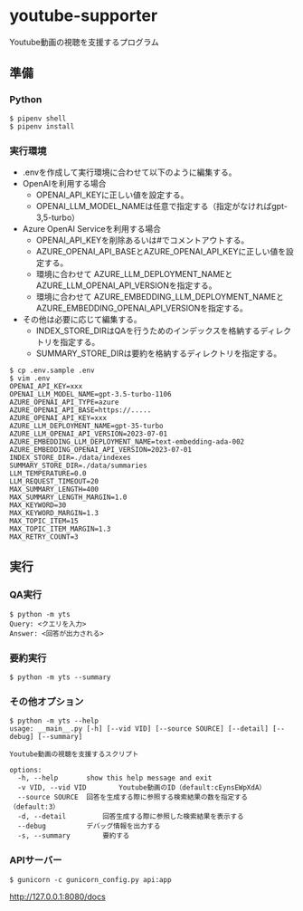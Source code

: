 # youtube-supporter

Youtube動画の視聴を支援するプログラム

## 準備

### Python

```
$ pipenv shell
$ pipenv install
```

### 実行環境

* .envを作成して実行環境に合わせて以下のように編集する。
* OpenAIを利用する場合
  * OPENAI_API_KEYに正しい値を設定する。
  * OPENAI_LLM_MODEL_NAMEは任意で指定する（指定がなければgpt-3,5-turbo）
* Azure OpenAI Serviceを利用する場合
  * OPENAI_API_KEYを削除あるいは#でコメントアウトする。
  * AZURE_OPENAI_API_BASEとAZURE_OPENAI_API_KEYに正しい値を設定する。
  * 環境に合わせて AZURE_LLM_DEPLOYMENT_NAMEとAZURE_LLM_OPENAI_API_VERSIONを指定する。
  * 環境に合わせて AZURE_EMBEDDING_LLM_DEPLOYMENT_NAMEとAZURE_EMBEDDING_OPENAI_API_VERSIONを指定する。
* その他は必要に応じて編集する。
  * INDEX_STORE_DIRはQAを行うためのインデックスを格納するディレクトリを指定する。
  * SUMMARY_STORE_DIRは要約を格納するディレクトリを指定する。

```
$ cp .env.sample .env
$ vim .env
OPENAI_API_KEY=xxx
OPENAI_LLM_MODEL_NAME=gpt-3.5-turbo-1106
AZURE_OPENAI_API_TYPE=azure
AZURE_OPENAI_API_BASE=https://.....
AZURE_OPENAI_API_KEY=xxx
AZURE_LLM_DEPLOYMENT_NAME=gpt-35-turbo
AZURE_LLM_OPENAI_API_VERSION=2023-07-01
AZURE_EMBEDDING_LLM_DEPLOYMENT_NAME=text-embedding-ada-002
AZURE_EMBEDDING_OPENAI_API_VERSION=2023-07-01
INDEX_STORE_DIR=./data/indexes
SUMMARY_STORE_DIR=./data/summaries
LLM_TEMPERATURE=0.0
LLM_REQUEST_TIMEOUT=20
MAX_SUMMARY_LENGTH=400
MAX_SUMMARY_LENGTH_MARGIN=1.0
MAX_KEYWORD=30
MAX_KEYWORD_MARGIN=1.3
MAX_TOPIC_ITEM=15
MAX_TOPIC_ITEM_MARGIN=1.3
MAX_RETRY_COUNT=3
```

## 実行

### QA実行

```
$ python -m yts
Query: <クエリを入力>
Answer: <回答が出力される>
```

### 要約実行

```
$ python -m yts --summary
```


### その他オプション

```
$ python -m yts --help
usage: __main__.py [-h] [--vid VID] [--source SOURCE] [--detail] [--debug] [--summary]

Youtube動画の視聴を支援するスクリプト

options:
  -h, --help       show this help message and exit
  -v VID, --vid VID        Youtube動画のID（default:cEynsEWpXdA）
  --source SOURCE  回答を生成する際に参照する検索結果の数を指定する（default:3）
  -d, --detail         回答生成する際に参照した検索結果を表示する
  --debug          デバッグ情報を出力する
  -s, --summary        要約する
```


### APIサーバー
```
$ gunicorn -c gunicorn_config.py api:app
```

http://127.0.0.1:8080/docs